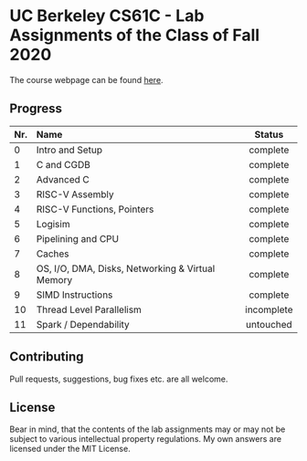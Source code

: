 
# UC Berkeley CS61C - Lab Assignments of the Class of Fall 2020

The course webpage can be found [here](https://inst.eecs.berkeley.edu/~cs61c/fa20/). 

## Progress

|Nr.| Name| Status|
| :- | :- | :-: |
|0|Intro and Setup|complete|
|1|C and CGDB|complete|
|2|Advanced C|complete|
|3|RISC-V Assembly|complete|
|4|RISC-V Functions, Pointers|complete|
|5|Logisim|complete|
|6|Pipelining and CPU|complete|
|7|Caches|complete|
|8|OS, I/O, DMA, Disks, Networking & Virtual Memory|complete|
|9|SIMD Instructions|complete|
|10|Thread Level Parallelism|incomplete|
|11|Spark / Dependability|untouched|

## Contributing

Pull requests, suggestions, bug fixes etc. are all welcome.

## License

Bear in mind, that the contents of the lab assignments may or may not be subject to various intellectual property regulations. My own answers are licensed under the MIT License.